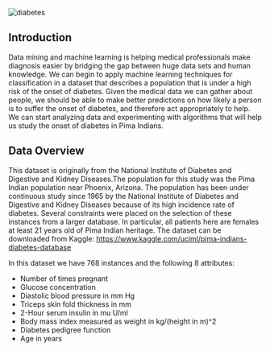 ![diabetes](https://user-images.githubusercontent.com/77233162/132944381-5b5e716c-1c4c-48ca-9fbe-88b7d32e79f8.jpeg)

## Introduction
Data mining and machine learning is helping medical professionals make diagnosis easier by bridging the gap between huge data sets and human knowledge.
We can begin to apply machine learning techniques for classification in a dataset that describes a population that is under a high risk of the onset of diabetes.
Given the medical data we can gather about people, we should be able to make better predictions on how likely a person is to suffer the onset of diabetes,
and therefore act appropriately to help. We can start analyzing data and experimenting with algorithms that will help us study the onset of diabetes in Pima Indians.

## Data Overview
This dataset is originally from the National Institute of Diabetes and Digestive and Kidney Diseases.The population for this study was the Pima Indian population near
Phoenix, Arizona. The population has been under continuous study since 1965 by the National Institute of Diabetes and Digestive and Kidney Diseases because of its
high incidence rate of diabetes. Several constraints were placed on the selection of these instances from a larger database.
In particular, all patients here are females at least 21 years old of Pima Indian heritage.
The dataset  can be downloaded from Kaggle: https://www.kaggle.com/uciml/pima-indians-diabetes-database

In this dataset we have 768 instances and the following 8 attributes:
- Number of times pregnant
- Glucose concentration
- Diastolic blood pressure in mm Hg 
- Triceps skin fold thickness in mm 
- 2-Hour serum insulin in mu U/ml 
- Body mass index measured as weight in kg/(height in m)^2 
- Diabetes pedigree function 
- Age in years 
